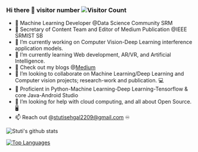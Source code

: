 ### Hi there 👋 visitor number ![Visitor Count](https://profile-counter.glitch.me/stutisehgal/count.svg)

- 🔰  Machine Learning Developer @Data Science Community SRM
- 🤖 Secretary of Content Team and Editor of Medium Publication @IEEE SRMIST SB
- 🔭 I’m currently working on Computer Vision-Deep Learning interference application models. 
- 🌱 I’m currently learning Web development, AR/VR, and Artificial Intelligence.
- 💨 Check out my blogs @[Medium](https://medium.com/@stutisehgal2209)
- 👯 I’m looking to collaborate on Machine Learning/Deep Learning and Computer vision projects; research-work and publication. 💻
- 🛄 Proficient in Python-Machine Learning-Deep Learning-Tensorflow & core Java-Android Studio
- 🤔 I’m looking for help with cloud computing, and all about Open Source. 🖥
- 📫 Reach out @stutisehgal2209@gmail.com ♾ 
     
 ![Stuti's github stats](https://github-readme-stats.vercel.app/api?username=stutisehgal&show_icons=true&theme=radical)
 
 [![Top Languages](https://github-readme-stats.vercel.app/api/top-langs/?username=stutisehgal&layout=compact)](https://github.com/stutisehgal/github-readme-stats)

